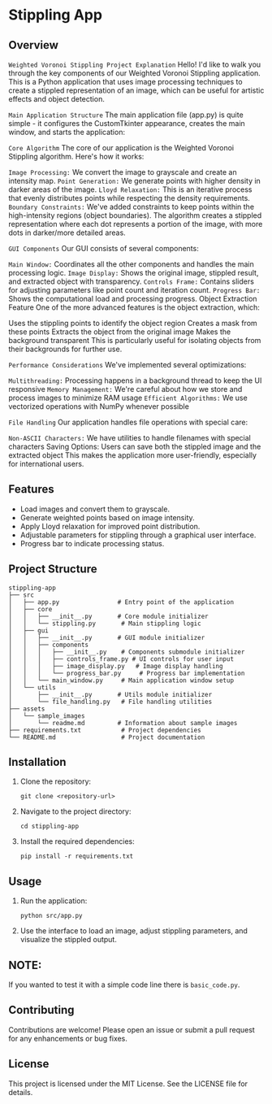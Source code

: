 # Stippling App

## Overview
`Weighted Voronoi Stippling Project Explanation`
Hello! I'd like to walk you through the key components of our Weighted Voronoi Stippling application. This is a Python application that uses image processing techniques to create a stippled representation of an image, which can be useful for artistic effects and object detection.

`Main Application Structure`
The main application file (app.py) is quite simple - it configures the CustomTkinter appearance, creates the main window, and starts the application:

`Core Algorithm`
The core of our application is the Weighted Voronoi Stippling algorithm. Here's how it works:

`Image Processing:` We convert the image to grayscale and create an intensity map.
`Point Generation:` We generate points with higher density in darker areas of the image.
`Lloyd Relaxation:` This is an iterative process that evenly distributes points while respecting the density requirements.
`Boundary Constraints:` We've added constraints to keep points within the high-intensity regions (object boundaries).
The algorithm creates a stippled representation where each dot represents a portion of the image, with more dots in darker/more detailed areas.

`GUI Components`
Our GUI consists of several components:

`Main Window:` Coordinates all the other components and handles the main processing logic.
`Image Display:` Shows the original image, stippled result, and extracted object with transparency.
`Controls Frame:` Contains sliders for adjusting parameters like point count and iteration count.
`Progress Bar:` Shows the computational load and processing progress.
Object Extraction Feature
One of the more advanced features is the object extraction, which:

Uses the stippling points to identify the object region
Creates a mask from these points
Extracts the object from the original image
Makes the background transparent
This is particularly useful for isolating objects from their backgrounds for further use.

`Performance Considerations`
We've implemented several optimizations:

`Multithreading:` Processing happens in a background thread to keep the UI responsive
`Memory Management:` We're careful about how we store and process images to minimize RAM usage
`Efficient Algorithms:` We use vectorized operations with NumPy whenever possible

`File Handling`
Our application handles file operations with special care:

`Non-ASCII Characters:` We have utilities to handle filenames with special characters
Saving Options: Users can save both the stippled image and the extracted object
This makes the application more user-friendly, especially for international users.

## Features
- Load images and convert them to grayscale.
- Generate weighted points based on image intensity.
- Apply Lloyd relaxation for improved point distribution.
- Adjustable parameters for stippling through a graphical user interface.
- Progress bar to indicate processing status.

## Project Structure
```
stippling-app
├── src
│   ├── app.py                # Entry point of the application
│   ├── core
│   │   ├── __init__.py       # Core module initializer
│   │   └── stippling.py       # Main stippling logic
│   ├── gui
│   │   ├── __init__.py       # GUI module initializer
│   │   ├── components
│   │   │   ├── __init__.py    # Components submodule initializer
│   │   │   ├── controls_frame.py # UI controls for user input
│   │   │   ├── image_display.py   # Image display handling
│   │   │   └── progress_bar.py     # Progress bar implementation
│   │   └── main_window.py     # Main application window setup
│   └── utils
│       ├── __init__.py       # Utils module initializer
│       └── file_handling.py   # File handling utilities
├── assets
│   └── sample_images
│       └── readme.md         # Information about sample images
├── requirements.txt           # Project dependencies
└── README.md                  # Project documentation
```

## Installation
1. Clone the repository:
   ```
   git clone <repository-url>
   ```
2. Navigate to the project directory:
   ```
   cd stippling-app
   ```
3. Install the required dependencies:
   ```
   pip install -r requirements.txt
   ```

## Usage
1. Run the application:
   ```
   python src/app.py
   ```
2. Use the interface to load an image, adjust stippling parameters, and visualize the stippled output.

## NOTE:
If you wanted to test it with a simple code line there is `basic_code.py`.

## Contributing
Contributions are welcome! Please open an issue or submit a pull request for any enhancements or bug fixes.

## License
This project is licensed under the MIT License. See the LICENSE file for details.
